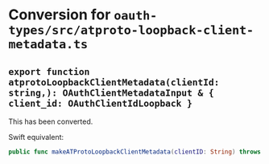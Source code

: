 # Conversion for `oauth-types/src/atproto-loopback-client-metadata.ts`

## `export function atprotoLoopbackClientMetadata(clientId: string,): OAuthClientMetadataInput & { client_id: OAuthClientIdLoopback }`

This has been converted.

Swift equivalent:

```swift
public func makeATProtoLoopbackClientMetadata(clientID: String) throws -> ClientMetadata
```
